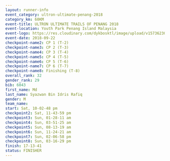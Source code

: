 ```yaml
---
layout: runner-info 
event_category: ultron-ultimate-penang-2018 
category_km: 60KM 
event-title: ULTRON ULTIMATE TRAILS OF PENANG 2018 
event-location: Youth Park Penang Island Malaysia 
event-logo: https://res.cloudinary.com/dykbosktl/image/upload/v1573623002/Logo/ULTRO_2018_LOGO_btp5xw.jpg 
event-date: 2018-09-22 
checkpoint-name2: CP 1 (T-2) 
checkpoint-name3: CP 2 (T-3) 
checkpoint-name4: CP 3 (T-4) 
checkpoint-name5: CP 4 (T-5) 
checkpoint-name6: CP 5 (T-6) 
checkpoint-name7: CP 6 (T-7) 
checkpoint-name8: Finishing (T-8) 
overall_rank: 32
gender_rank: 29
bib: 6043
first_name: Md
last_name: Syazwan Bin Idris Rafiq
gender: M
team_name: 
start: Sat, 10-02-48 pm
checkpoint2: Sat, 11-43-59 pm
checkpoint3: Sun, 01-28-11 am
checkpoint4: Sun, 03-51-25 am
checkpoint5: Sun, 08-13-19 am
checkpoint6: Sun, 11-24-21 am
checkpoint7: Sun, 02-06-58 pm
checkpoint8: Sun, 03-16-29 pm
finish: 17-13-41
status: FINISHER
---
```

